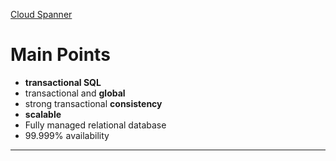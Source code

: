 [Cloud Spanner](https://cloud.google.com/spanner)

# Main Points

-   **transactional SQL**
-   transactional and **global**
-   strong transactional **consistency**
-   **scalable**
-   Fully managed relational database
-   99.999% availability

---
